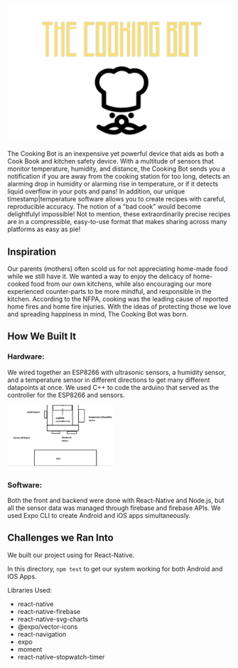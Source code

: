 ![CookingBotLogo](/assets/images/CookingBotLogo.png)

The Cooking Bot is an inexpensive yet powerful device that aids as both a Cook Book and kitchen safety device.
With a multitude of sensors that monitor temperature, humidity, and distance, the Cooking Bot sends you a notification
if you are away from the cooking station for too long, detects an alarming drop in humidity or alarming rise in temperature,
or if it detects liquid overflow in your pots and pans! In addition, our unique timestamp|temperature software
allows you to create recipes with careful, reproducible accuracy. The notion of a "bad cook" would become delightfulyl impossible! 
Not to mention, these extraordinarily precise recipes are in a compressible, easy-to-use format that makes sharing across many platforms as easy as pie!

## Inspiration
Our parents (mothers) often scold us for not appreciating home-made food while we still have it. We wanted a way to enjoy the delicacy
of home-cooked food from our own kitchens, while also encouraging our more experienced counter-parts to be more mindful, and responsible
in the kitchen. According to the NFPA, cooking was the leading cause of reported home fires and home fire injuries. With the ideas of 
protecting those we love and spreading happiness in mind, The Cooking Bot was born.

## How We Built It

### Hardware: 
We wired together an ESP8266 with ultrasonic sensors, a humidity sensor, and a temperature sensor
in different directions to get many different datapoints at once. We used C++ to code the arduino that served as the controller for the 
ESP8266 and sensors. 

![Diagram](/assets/images/CookingBotDiagrampng.png)

### Software:
Both the front and backend were done with React-Native and Node.js, but all the sensor data was managed through firebase and
firebase APIs. We used Expo CLI to create Android and iOS apps simultaneously.

## Challenges we Ran Into

We built our project using  for React-Native. 

In this directory,  `npm test` to get our system working for both Android and IOS Apps.


Libraries Used:
- react-native
- react-native-firebase
- react-native-svg-charts
- @expo/vector-icons
- react-navigation
- expo
- moment
- react-native-stopwatch-timer



